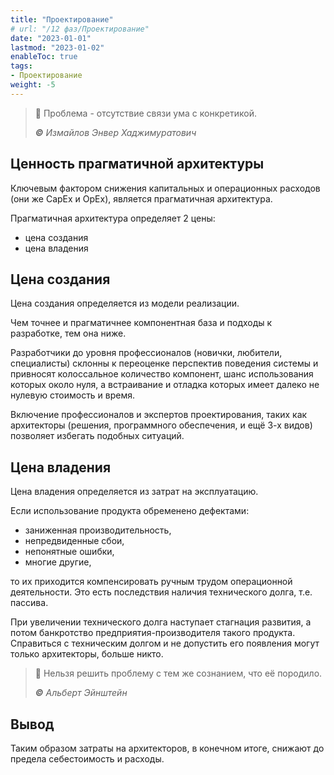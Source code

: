 ```yaml
---
title: "Проектирование"
# url: "/12 фаз/Проектирование"
date: "2023-01-01"
lastmod: "2023-01-02"
enableToc: true
tags:
- Проектирование
weight: -5
---
```

>💯 Проблема - отсутствие связи ума с конкретикой. 
>
>_**©** Измайлов Энвер Хаджимуратович_

## Ценность прагматичной архитектуры
Ключевым фактором снижения капитальных и операционных расходов (они же CapEx и OpEx), является прагматичная архитектура. 

Прагматичная архитектура определяет 2 цены: 
- цена создания
- цена владения

## Цена создания
Цена создания определяется из модели реализации. 

Чем точнее и прагматичнее компонентная база и подходы к разработке, тем она ниже. 

Разработчики до уровня профессионалов (новички, любители, специалисты) склонны к переоценке перспектив поведения системы и привносят колоссальное количество компонент, шанс использования которых около нуля, а встраивание и отладка которых имеет далеко не нулевую стоимость и время. 

Включение профессионалов и экспертов проектирования, таких как архитекторы (решения, программного обеспечения, и ещё 3-х видов) позволяет избегать подобных ситуаций. 

## Цена владения
Цена владения определяется из затрат на эксплуатацию. 

Если использование продукта обременено дефектами: 
- заниженная производительность, 
- непредвиденные сбои, 
- непонятные ошибки, 
- многие другие, 

то их приходится компенсировать ручным трудом операционной деятельности. Это есть последствия наличия технического долга, т.е. пассива. 

При увеличении технического долга наступает стагнация развития, а потом банкротство предприятия-производителя такого продукта. Справиться с техническим долгом и не допустить его появления могут только архитекторы, больше никто.

>💯 Нельзя решить проблему с тем же сознанием, что её породило. 
>
>_**©** Альберт Эйнштейн_

## Вывод
Таким образом затраты на архитекторов, в конечном итоге, снижают до предела себестоимость и расходы.
